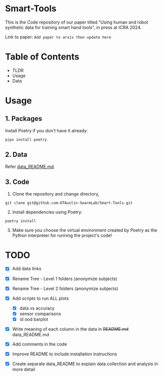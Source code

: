# Smart-Tools

This is the Code repository of our paper titled "Using human and robot synthetic data for training smart hand tools", in press at ICRA 2024. 

Link to paper: `Add paper to arxiv then update here`

# Table of Contents

- TLDR
- Usage
- Data

# Usage

## 1. Packages
Install Poetry if you don't have it already:

  ```
  pipx install poetry
  ```

## 2. Data

Refer [data_README.md](data_README.md).

## 3. Code

1. Clone the repository and change directory, 
  ```
  git clone git@github.com:UTAustin-SwarmLab/Smart-Tools.git
  ```

2. Install dependencies using Poetry: 
  ```
  poetry install
  ```

3. Make sure you choose the virtual environment created by Poetry as the Python interpreter for running the project's code!




# TODO

- [X] Add data links
- [X] Rename Tree - Level 1 folders (anonymize subjects)
- [X] Rename Tree - Level 2 folders (anonymize subjects)

- [x] Add scripts to run ALL plots
  - [X] data vs accuracy
  - [x] sensor comparisons
  - [x] id ood barplot
- [x] Write meaning of each column in the data in ~~README.md~~ data_README.md
- [x] Add comments in the code
- [x] Improve README to include installation instructions
- [x] Create separate data_README to explain data collection and analysis in more detail 
 
